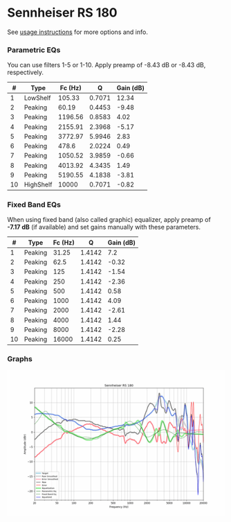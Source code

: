 # Sennheiser RS 180
See [usage instructions](https://github.com/jaakkopasanen/AutoEq#usage) for more options and info.

### Parametric EQs
You can use filters 1-5 or 1-10. Apply preamp of -8.43 dB or -8.43 dB, respectively.

|   # | Type      |   Fc (Hz) |      Q |   Gain (dB) |
|-----|-----------|-----------|--------|-------------|
|   1 | LowShelf  |    105.33 | 0.7071 |       12.34 |
|   2 | Peaking   |     60.19 | 0.4453 |       -9.48 |
|   3 | Peaking   |   1196.56 | 0.8583 |        4.02 |
|   4 | Peaking   |   2155.91 | 2.3968 |       -5.17 |
|   5 | Peaking   |   3772.97 | 5.9946 |        2.83 |
|   6 | Peaking   |    478.6  | 2.0224 |        0.49 |
|   7 | Peaking   |   1050.52 | 3.9859 |       -0.66 |
|   8 | Peaking   |   4013.92 | 4.3435 |        1.49 |
|   9 | Peaking   |   5190.55 | 4.1838 |       -3.81 |
|  10 | HighShelf |  10000    | 0.7071 |       -0.82 |

### Fixed Band EQs
When using fixed band (also called graphic) equalizer, apply preamp of **-7.17 dB** (if available) and set gains manually with these parameters.

|   # | Type    |   Fc (Hz) |      Q |   Gain (dB) |
|-----|---------|-----------|--------|-------------|
|   1 | Peaking |     31.25 | 1.4142 |        7.2  |
|   2 | Peaking |     62.5  | 1.4142 |       -0.32 |
|   3 | Peaking |    125    | 1.4142 |       -1.54 |
|   4 | Peaking |    250    | 1.4142 |       -2.36 |
|   5 | Peaking |    500    | 1.4142 |        0.58 |
|   6 | Peaking |   1000    | 1.4142 |        4.09 |
|   7 | Peaking |   2000    | 1.4142 |       -2.61 |
|   8 | Peaking |   4000    | 1.4142 |        1.44 |
|   9 | Peaking |   8000    | 1.4142 |       -2.28 |
|  10 | Peaking |  16000    | 1.4142 |        0.25 |

### Graphs
![](./Sennheiser%20RS%20180.png)
